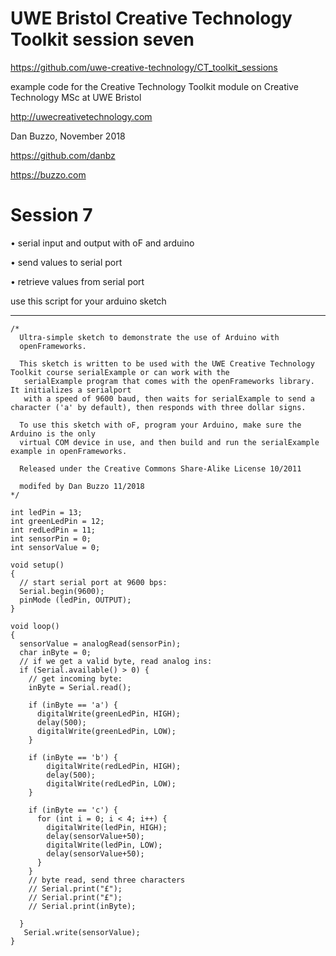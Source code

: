 # UWE Bristol Creative Technology Toolkit session seven

https://github.com/uwe-creative-technology/CT_toolkit_sessions


example code for the Creative Technology Toolkit module on Creative Technology MSc at UWE Bristol

http://uwecreativetechnology.com

Dan Buzzo, November 2018

https://github.com/danbz

https://buzzo.com


# Session 7

• serial input and output with oF and arduino

• send values to serial port

• retrieve values from serial port


use this script for your arduino sketch

--------
```
/*
  Ultra-simple sketch to demonstrate the use of Arduino with
  openFrameworks.

  This sketch is written to be used with the UWE Creative Technology Toolkit course serialExample or can work with the
   serialExample program that comes with the openFrameworks library. It initializes a serialport
   with a speed of 9600 baud, then waits for serialExample to send a character ('a' by default), then responds with three dollar signs.

  To use this sketch with oF, program your Arduino, make sure the Arduino is the only
  virtual COM device in use, and then build and run the serialExample example in openFrameworks.

  Released under the Creative Commons Share-Alike License 10/2011
  
  modifed by Dan Buzzo 11/2018
*/

int ledPin = 13;
int greenLedPin = 12;
int redLedPin = 11;
int sensorPin = 0;
int sensorValue = 0;

void setup()
{
  // start serial port at 9600 bps:
  Serial.begin(9600);
  pinMode (ledPin, OUTPUT);
}

void loop()
{
  sensorValue = analogRead(sensorPin);
  char inByte = 0;
  // if we get a valid byte, read analog ins:
  if (Serial.available() > 0) {
    // get incoming byte:
    inByte = Serial.read();

    if (inByte == 'a') {
      digitalWrite(greenLedPin, HIGH);
      delay(500);
      digitalWrite(greenLedPin, LOW);
    }

    if (inByte == 'b') {   
        digitalWrite(redLedPin, HIGH);
        delay(500);
        digitalWrite(redLedPin, LOW);
    }

    if (inByte == 'c') {
      for (int i = 0; i < 4; i++) {
        digitalWrite(ledPin, HIGH);
        delay(sensorValue+50);
        digitalWrite(ledPin, LOW);
        delay(sensorValue+50);
      }
    }
    // byte read, send three characters
    // Serial.print("£");
    // Serial.print("£");
    // Serial.print(inByte);

  }
   Serial.write(sensorValue);
}
```

